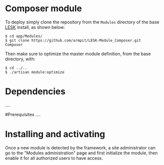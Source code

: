 # Composer module

To deploy simply clone the repository from the ```Modules``` directory of the base [LESK](https://github.com/sroutier/laravel-enterprise-starter-kit) install, as shown below:
```
$ cd app/Modules/
$ git clone https://github.com/armpit/LESK-Module_Composer.git Composer
```

Then make sure to optimize the master module definition, from the base directory, with:
```
$ cd ../..
$ ./artisan module:optimize
```

# Dependencies
....

#Prerequisites
....

# Installing and activating
Once a new module is detected by the framework, a site administrator can go to the "Modules administration" page and first
initialize the module, then enable it for all authorized users to have access.
  
  
